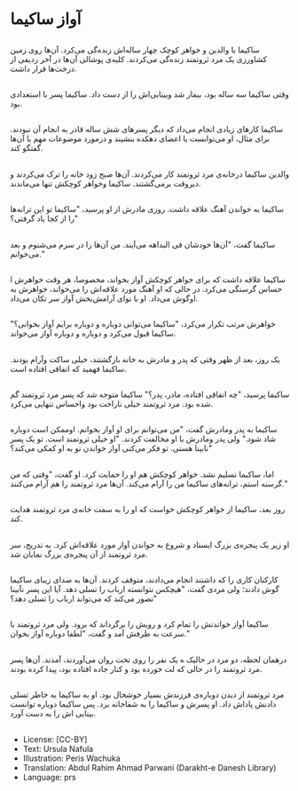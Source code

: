 # آواز ساکیما

##
ساکیما با والدین و خواهر کوچک چهار ساله‌اش زنده‌گی می‌کرد. آن‌ها روی زمین کشاورزی یک مرد ثروتمند زنده‌گی می‌کردند. کلبه‌ی پوشالی آن‌ها در آخر ردیفی از درخت‌ها قرار داشت.

##
وقتی ساکیما سه ساله بود، بیمار شد وبینایی‌اش را از دست داد. ساکیما پسر با استعدادی بود.

##
ساکیما کارهای زیادی انجام می‌داد که دیگر پسرهای شش ساله قادر به انجام آن نبودند. برای مثال، او می‌توانست با اعضای دهکده بنشیند و درمورد موضوعات مهم با آن‌ها گفتگو کند.

##
والدین ساکیما درخانه‌ی مرد ثروتمند کار می‌کردند. آن‌ها صبح زود خانه را ترک می‌کردند و دیروقت برمی‌گشتند. ساکیما وخواهر کوچکش تنها می‌ماندند.

##
ساکیما به خواندن آهنگ علاقه داشت. روزی مادرش از او پرسید، "ساکیما تو این ترانه‌ها را از کجا یاد گرفتی؟"

##
ساکیما گفت، "آن‌ها خودشان فی البداهه می‌آیند. من آن‌ها را در سرم می‌شنوم و بعد می‌خوانم."

##
ساکیما علاقه داشت که برای خواهر کوچکش آواز بخواند، مخصوصا، هر وقت خواهرش ا حساس گرسنگی می‌کرد. در حالی که او آهنگ مورد علاقه‌اش را می‌خواند، خواهرش به اوگوش می‌داد. او با نوای آرامش‌بخش آواز سر تکان می‌داد.

##
خواهرش مرتب تکرار می‌کرد، "ساکیما می‌توانی دوباره و دوباره برایم آواز بخوانی؟" ساکیما قبول می‌کرد و دوباره و دوباره آواز می‌خواند.

##
یک روز، بعد از ظهر وقتی که پدر و مادرش به خانه بازگشتند، خیلی ساکت وآرام بودند. ساکیما فهمید که اتفاقی افتاده است.

##
ساکیما پرسید، "چه اتفاقی افتاده، مادر، پدر؟" ساکیما متوجه شد که پسر مرد ثروتمند گم شده بود. مرد ثروتمند خیلی ناراحت بود واحساس تنهایی می‌کرد.

##
ساکیما به پدر ومادرش گفت، "من می‌توانم برای او آواز بخوانم. اوممکن است دوباره شاد شود." ولی پدر ومادرش با او مخالفت کردند. "او خیلی ثروتمند است. تو یک پسر نابینا هستی. تو فکر می‌کنی آواز خواندن تو به او کمکی می‌کند؟"

##
اما، ساکیما تسلیم نشد. خواهر کوچکش هم او را حمایت کرد. او گفت، "وقتی که من گرسنه استم، ترانه‌های ساکیما من را آرام می‌کند. آن‌ها مرد ثروتمند را هم آرام می‌کنند."

##
روز بعد، ساکیما از خواهر کوچکش خواست که او را به سمت خانه‌ی مرد ثروتمند هدایت کند.

##
او زیر یک پنجره‌ی بزرگ ایستاد و شروع به خواندن آواز مورد علاقه‌اش کرد. به تدریج، سر مرد ثروتمند از آن پنجره‌ی بزرگ نمایان شد.

##
کارکنان کاری را که داشتند انجام می‌دادند، متوقف کردند. آن‌ها به صدای زیبای ساکیما گوش دادند؛ ولی مردی گفت، "هیچکس نتوانسته ارباب را تسلی دهد. آیا این پسر نآبینا تصور می‌کند که می‌تواند ارباب را تسلی دهد؟"

##
ساکیما آواز خواندنش را تمام کرد و رویش را برگرداند که برود. ولی مرد ثروتمند با سرعت به طرفش آمد و گفت، "لطفا دوباره آواز بخوان."

##
درهمان لحظه، دو مرد در حالیک ه یک نفر را روی تخت روان می‌آوردند، آمدند. آن‌ها پسر مرد ثروتمند را در حالی که لت خورده بود و کنار جاده افتاده بود، پیدا کرده بودند.

##
مرد ثروتمند از دیدن دوباره‌ی فرزندش بسیار خوشحال بود. او به ساکیما به خاطر تسلی دادنش پاداش داد. او پسرش و ساکیما را به شفاخانه برد. پس ساکیما دوباره توانست بینایی اش را به دست آورد.

##
* License: [CC-BY]
* Text: Ursula Nafula
* Illustration: Peris Wachuka
* Translation: Abdul Rahim Ahmad Parwani (Darakht-e Danesh Library)
* Language: prs
